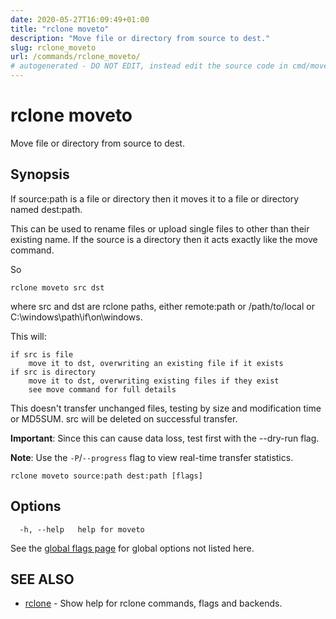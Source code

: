 ```yaml
---
date: 2020-05-27T16:09:49+01:00
title: "rclone moveto"
description: "Move file or directory from source to dest."
slug: rclone_moveto
url: /commands/rclone_moveto/
# autogenerated - DO NOT EDIT, instead edit the source code in cmd/moveto/ and as part of making a release run "make commanddocs"
---
```

# rclone moveto

Move file or directory from source to dest.

## Synopsis


If source:path is a file or directory then it moves it to a file or
directory named dest:path.

This can be used to rename files or upload single files to other than
their existing name.  If the source is a directory then it acts exactly
like the move command.

So

    rclone moveto src dst

where src and dst are rclone paths, either remote:path or
/path/to/local or C:\windows\path\if\on\windows.

This will:

    if src is file
        move it to dst, overwriting an existing file if it exists
    if src is directory
        move it to dst, overwriting existing files if they exist
        see move command for full details

This doesn't transfer unchanged files, testing by size and
modification time or MD5SUM.  src will be deleted on successful
transfer.

**Important**: Since this can cause data loss, test first with the
--dry-run flag.

**Note**: Use the `-P`/`--progress` flag to view real-time transfer statistics.


```
rclone moveto source:path dest:path [flags]
```

## Options

```
  -h, --help   help for moveto
```

See the [global flags page](/flags/) for global options not listed here.

## SEE ALSO

* [rclone](/commands/rclone/)	 - Show help for rclone commands, flags and backends.


